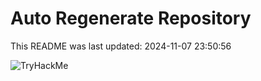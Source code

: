 # Auto Regenerate Repository

This README was last updated: 2024-11-07 23:50:56

 ![TryHackMe](https://tryhackme.com/badge/533634)